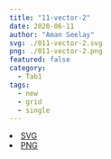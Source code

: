```yaml
---
title: "11-vector-2"
date: 2020-06-11
author: "Aman Seelay"
svg: ./011-vector-2.svg
png: ./011-vector-2.png
featured: false
category:
  - Tab1
tags:
  - new
  - grid
  - single
---
```

<li><a href="./011-vector-2.svg" download className="btn-svg">SVG</a></li>
<li><a href="./011-vector-2.png" download className="btn-png">PNG</a></li>
